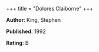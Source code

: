 +++
title = "Dolores Claiborne"
+++



**Author**: King, Stephen

**Published**: 1992

**Rating**: B
